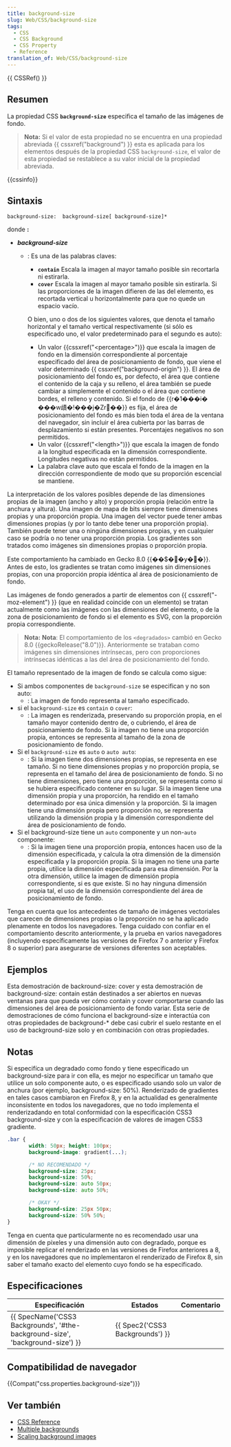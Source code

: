 ```yaml
---
title: background-size
slug: Web/CSS/background-size
tags:
  - CSS
  - CSS Background
  - CSS Property
  - Reference
translation_of: Web/CSS/background-size
---
```

{{ CSSRef() }}

## Resumen

La propiedad CSS **`background-size`** especifica el tamaño de las imágenes de fondo.

> **Nota:** Si el valor de esta propiedad no se encuentra en una propiedad abreviada {{ cssxref("background") }} esta es aplicada para los elementos después de la propiedad CSS `background-size`, el valor de esta propiedad se restablece a su valor inicial de la propiedad abreviada.

{{cssinfo}}

## Sintaxis

```
background-size:  background-size[ background-size]*
```

donde **:**

- _**background-size**_

  - : Es una de las palabras claves:

    - **`contain`**
      Escala la imagen al mayor tamaño posible sin recortarla ni estirarla.
    - **`cover`**
      Escala la imagen al mayor tamaño posible sin estirarla. Si las proporciones de la imagen difieren de las del elemento, es recortada vertical u horizontalmente para que no quede un espacio vacío.

    O bien, uno o dos de los siguientes valores, que denota el tamaño horizontal y el tamaño vertical respectivamente (si sólo es especificado uno, el valor predeterminado para el segundo es auto):

    - Un valor {{cssxref("&lt;percentage&gt;")}} que escala la imagen de fondo en la dimensión correspondiente al porcentaje especificado del área de posicionamiento de fondo, que viene el valor determinado {{ cssxref("background-origin") }}. El área de posicionamiento del fondo es, por defecto, el área que contiene el contenido de la caja y su relleno, el área también se puede cambiar a simplemente el contenido o el área que contiene bordes, el relleno y contenido. Si el fondo de {{r�1���i� ���w歵�!���j�Zr��}} es fija, el área de posicionamiento del fondo es más bien toda el área de la ventana del navegador, sin incluir el área cubierta por las barras de desplazamiento si están presentes. Porcentajes negativos no son permitidos.
    - Un valor {{cssxref("&lt;length&gt;")}} que escala la imagen de fondo a la longitud especificada en la dimensión correspondiente. Longitudes negativas no están permitidos.
    - La palabra clave auto que escala el fondo de la imagen en la dirección correspondiente de modo que su proporción escencial se mantiene.

La interpretación de los valores posibles depende de las dimensiones propias de la imagen (ancho y alto) y proporción propia (relación entre la anchura y altura). Una imagen de mapa de bits siempre tiene dimensiones propias y una proporción propia. Una imagen del vector puede tener ambas dimensiones propias (y por lo tanto debe tener una proporción propia). También puede tener una o ningúna dimensiones propias, y en cualquier caso se podría o no tener una proporción propia. Los gradientes son tratados como imágenes sin dimensiones propias o proporción propia.

Este comportamiento ha cambiado en Gecko 8.0 {{��$��y��}}. Antes de esto, los gradientes se tratan como imágenes sin dimensiones propias, con una proporción propia idéntica al área de posicionamiento de fondo.

Las imágenes de fondo generados a partir de elementos con {{ cssxref("-moz-element") }} (que en realidad coincide con un elemento) se tratan actualmente como las imágenes con las dimensiones del elemento, o de la zona de posicionamiento de fondo si el elemento es SVG, con la proporción propia correspondiente.

> **Nota:** **Nota**: El comportamiento de los `<degradados>` cambió en Gecko 8.0 {{geckoRelease("8.0")}}. Anteriormente se trataban como imágenes sin dimensiones intrínsecas, pero con proporciones intrínsecas idénticas a las del área de posicionamiento del fondo.

El tamaño representado de la imagen de fondo se calcula como sigue:

- Si ambos componentes de `background-size` se especifican y no son auto:
  - : La imagen de fondo representa al tamaño especificado.
- si el `background-size` es `contain` o `cover`:
  - : La imagen es renderizada, preservando su proporción propia, en el tamaño mayor contenido dentro de, o cubriendo, el área de posicionamiento de fondo. Si la imagen no tiene una proporción propia, entonces se representa al tamaño de la zona de posicionamiento de fondo.
- Si el `background-size` es `auto` o `auto auto`:
  - : Si la imagen tiene dos dimensiones propias, se representa en ese tamaño. Si no tiene dimensiones propias y no proporción propia, se representa en el tamaño del área de posicionamiento de fondo. Si no tiene dimensiones, pero tiene una proporción, se representa como si se hubiera especificado contener en su lugar. Si la imagen tiene una dimensión propia y una proporción, ha rendido en el tamaño determinado por esa única dimensión y la proporción. Si la imagen tiene una dimensión propia pero proporción no, se representa utilizando la dimensión propia y la dimensión correspondiente del área de posicionamiento de fondo.
- Si el background-size tiene un `auto` componente y un non-`auto` componente:
  - : Si la imagen tiene una proporción propia, entonces hacen uso de la dimensión especificada, y calcula la otra dimensión de la dimensión especificada y la proporción propia. Si la imagen no tiene una parte propia, utilice la dimensión especificada para esa dimensión. Por la otra dimensión, utilice la imagen de dimensión propia correspondiente, si es que existe. Si no hay ninguna dimensión propia tal, el uso de la dimensión correspondiente del área de posicionamiento de fondo.

Tenga en cuenta que los antecedentes de tamaño de imágenes vectoriales que carecen de dimensiones propias o la proporción no se ha aplicado plenamente en todos los navegadores. Tenga cuidado con confiar en el comportamiento descrito anteriormente, y la prueba en varios navegadores (incluyendo específicamente las versiones de Firefox 7 o anterior y Firefox 8 o superior) para asegurarse de versiones diferentes son aceptables.

## Ejemplos

Esta demostración de backround-size: cover y esta demostración de background-size: contain están destinados a ser abiertos en nuevas ventanas para que pueda ver cómo contain y cover comportarse cuando las dimensiones del área de posicionamiento de fondo variar. Esta serie de demostraciones de cómo funciona el background-size e interactúa con otras propiedades de background-\* debe casi cubrir el suelo restante en el uso de background-size solo y en combinación con otras propiedades.

## Notas

Si especifíca un degradado como fondo y tiene especificado un background-size para ir con ella, es mejor no especificar un tamaño que utilice un solo componente auto, o es especificado usando solo un valor de anchura (por ejemplo, background-size: 50%). Renderizado de gradientes en tales casos cambiaron en Firefox 8, y en la actualidad es generalmente inconsistente en todos los navegadores, que no todo implementa el renderizadando en total conformidad con la especificación CSS3 background-size y con la especificación de valores de imagen CSS3 gradiente.

```css
.bar {
       width: 50px; height: 100px;
       background-image: gradient(...);

       /* NO RECOMENDADO */
       background-size: 25px;
       background-size: 50%;
       background-size: auto 50px;
       background-size: auto 50%;

       /* OKAY */
       background-size: 25px 50px;
       background-size: 50% 50%;
}
```

Tenga en cuenta que particularmente no es recomendado usar una dimensión de píxeles y una dimensión auto con degradado, porque es imposible replicar el renderizado en las versiones de Firefox anteriores a 8, y en los navegadores que no implementaron el renderizado de Firefox 8, sin saber el tamaño exacto del elemento cuyo fondo se ha especificado.

## Especificaciones

| Especificación                                                                                           | Estados                                  | Comentario |
| -------------------------------------------------------------------------------------------------------- | ---------------------------------------- | ---------- |
| {{ SpecName('CSS3 Backgrounds', '#the-background-size', 'background-size') }} | {{ Spec2('CSS3 Backgrounds') }} |            |

## Compatibilidad de navegador

{{Compat("css.properties.background-size")}}

## Ver también

- [CSS Reference](/es/docs/CSS/CSS_Reference "CSS Reference")
- [Multiple backgrounds](/es/docs/CSS/Multiple_backgrounds "en-US/docs/CSS/Multiple backgrounds")
- [Scaling background images](/es/docs/CSS/Scaling_background_images)
